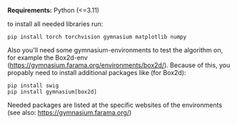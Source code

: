 **Requirements:** 
    Python (<=3.11)
    
to install all needed libraries run:

    pip install torch torchvision gymnasium matplotlib numpy
    
  Also you'll need some gymnasium-environments to test the algorithm on, for example the Box2d-env (https://gymnasium.farama.org/environments/box2d/).
  Because of this, you propably need to install additional packages like (for Box2d):
  
    pip install swig
    pip install gymnasium[box2d]

  Needed packages are listed at the specific websites of the environments (see also: https://gymnasium.farama.org/)
